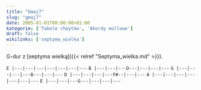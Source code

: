 ```yaml
---
title: "Gmaj7"
slug: "gmaj7"
date: 2005-01-01T00:00:00+01:00
kategorie: ['Tabele chwytów', 'Akordy mollowe']
draft: false
wikilinks: ['septyma_wielka']
---
```

G-dur z [septyma wielką]({{< relref "Septyma_wielka.md" >}}).

`E |---|---|---|---|---|---|---`
`B |---|---|---D---|---|---|---`
`G |---|---|---|---B---|---|---`
`D |---|---|---|---F#--|---|---`
`A |---|---|---|---|---|---|---`
`E |---|---|---G---|---|---|---`


